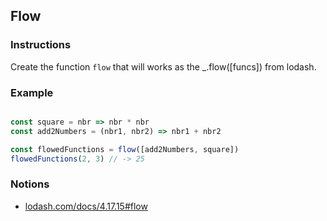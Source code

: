 ## Flow

### Instructions

Create the function `flow` that will works as the \_.flow([funcs])
from lodash.


### Example

``` js

const square = nbr => nbr * nbr
const add2Numbers = (nbr1, nbr2) => nbr1 + nbr2

const flowedFunctions = flow([add2Numbers, square])
flowedFunctions(2, 3) // -> 25

```


### Notions

- [lodash.com/docs/4.17.15#flow](https://lodash.com/docs/4.17.15#flow)
